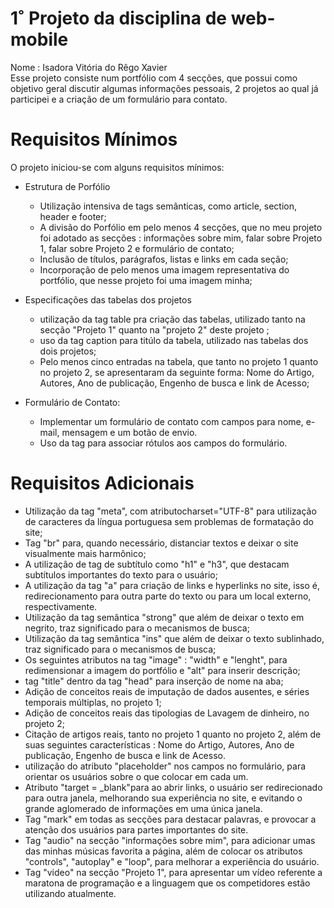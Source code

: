 # 1˚ Projeto da disciplina de web-mobile
Nome : Isadora Vitória do Rêgo Xavier<br/>
Esse projeto consiste num portfólio com 4 secções, que possui como objetivo geral discutir algumas informações pessoais, 2 projetos ao qual já participei e a criação de um formulário para contato.

# Requisitos Mínimos
O projeto iniciou-se com alguns requisitos mínimos:

- Estrutura de Porfólio<br/>
  - Utilização intensiva de tags semânticas, como article, section, header e footer;<br/>
  - A divisão do Porfólio em pelo menos 4 secções, que no meu projeto foi adotado as secções : informações sobre mim, falar sobre Projeto 1, falar sobre Projeto 2 e formulário de contato;<br/>
  - Inclusão de títulos, parágrafos, listas e links em cada seção;<br/>
  - Incorporação de pelo menos uma imagem representativa do portfólio, que nesse projeto foi uma imagem minha;<br/>

- Especificações das tabelas dos projetos<br/>
  - utilização da tag table pra criação das tabelas, utilizado tanto na secção "Projeto 1" quanto na "projeto 2" deste projeto ;
  - uso da tag caption para titúlo da tabela, utilizado nas tabelas dos dois projetos;
  - Pelo menos cinco entradas na tabela, que tanto no projeto 1 quanto no projeto 2, se apresentaram da seguinte forma: Nome do Artigo, Autores,	Ano de publicação, Engenho de busca	e link de Acesso;<br/>

- Formulário de Contato:<br/>
  - Implementar um formulário de contato com campos para nome, e-mail, mensagem e um botão de envio.<br/>
  - Uso da tag <label> para associar rótulos aos campos do formulário.<br/>

# Requisitos Adicionais
- Utilização da tag "meta", com atributocharset="UTF-8" para utilização de caracteres da língua portuguesa sem problemas de formatação do site;<br/>
- Tag "br" para, quando necessário, distanciar textos e deixar o site visualmente mais harmônico;<br/>
- A utilização de tag de subtítulo como "h1" e "h3", que destacam subtítulos importantes do texto para o usuário;<br/>
- A utilização da tag "a" para criação de links e hyperlinks no site, isso é, redirecionamento para outra parte do texto ou para um local externo, respectivamente.<br/>
- Utilização da tag semântica "strong" que além de deixar o texto em negrito, traz significado para o mecanismos de busca;<br/>
- Utilização da tag semântica "ins" que além de deixar o texto sublinhado, traz significado para o mecanismos de busca;<br/>
- Os seguintes atributos na tag "image" : "width" e "lenght", para redimensionar a imagem do portfólio e "alt" para inserir descrição;<br/>
- tag "title" dentro da tag "head" para inserção de nome na aba;<br/>
- Adição de conceitos reais de imputação de dados ausentes, e séries temporais múltiplas, no projeto 1;<br/>
- Adição de conceitos reais das tipologias de Lavagem de dinheiro, no projeto 2;<br/>
- Citação de artigos reais, tanto no projeto 1 quanto no projeto 2, além de suas seguintes características :  Nome do Artigo, Autores, Ano de publicação,	Engenho de busca e link de Acesso.<br/>
- utilização do atributo "placeholder" nos campos no formulário, para orientar os usuários sobre o que colocar em cada um.<br/>
- Atributo "target = _blank"para ao abrir links, o usuário ser redirecionado para outra janela, melhorando sua experiência no site, e evitando o grande aglomerado de informações em uma única janela.<br/>
- Tag "mark" em todas as secções para destacar palavras, e provocar a atenção dos usuários para partes importantes do site.<br/>
- Tag "audio" na secção "informações sobre mim", para adicionar umas das minhas músicas favorita a página, além de colocar os atributos "controls", "autoplay" e "loop", para melhorar a experiência do usuário.<br/>
- Tag "video" na secção "Projeto 1", para apresentar um vídeo referente a maratona de programação e a linguagem que os competidores estão utilizando atualmente.<br/>
